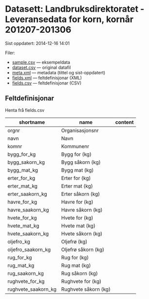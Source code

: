 # Datasett: Landbruksdirektoratet - Leveransedata for korn, kornår 201207-201306
 Sist oppdatert: 2014-12-16 14:01

 Filer:
 - [sample.csv](sample.csv) — eksempeldata
 - [dataset.csv](dataset.csv) — original datafil
 - [meta.xml](meta.xml) — metadata (tittel og sist-oppdatert)
 - [fields.xml](fields.xml) — feltdefinisjonar (XML)
 - [fields.csv](fields.csv) — feltdefinisjonar (CSV)


## Feltdefinisjonar
Henta frå fields.csv

| shortname | name | content |
| --- | --- | --- |
| orgnr | Organisasjonsnr |  |
| navn | Navn |  |
| komnr | Kommunenr |  |
| bygg_for_kg | Bygg for (kg) |  |
| bygg_sakorn_kg | Bygg såkorn (kg) |  |
| bygg_mat_kg | Bygg mat (kg) |  |
| erter_for_kg | Erter for (kg) |  |
| erter_mat_kg | Erter mat (kg) |  |
| erter_saakorn_kg | Erter såkorn (kg) |  |
| havre_for_kg | Havre for (kg) |  |
| havre_saakorn_kg | Havre såkorn (kg) |  |
| hvete_for_kg | Hvete for (kg) |  |
| hvete_mat_kg | Hvete mat (kg) |  |
| hvete_saakorn_kg | Hvete såkorn (kg) |  |
| oljefro_kg | Oljefrø (kg) |  |
| oljefro_saakorn_kg | Oljefrø såkorn (kg) |  |
| rug_for_kg | Rug for (kg) |  |
| rug_mat_kg | Rug mat (kg) |  |
| rug_saakorn_kg | Rug såkorn (kg) |  |
| rughvete_for_kg | Rughvete for (kg) |  |
| rughvete_saakorn_kg | Rughvete såkorn (kg) |  |
